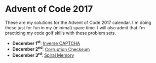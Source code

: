# Advent of Code 2017
These are my solutions for the Advent of Code 2017 calendar. I'm doing these just for
fun in my (minimal) spare time. I will also admit that I'm practicing my code golf
skills with these problem sets.

* __December 1<sup>st</sup>__: [Inverse CAPTCHA](December01/)
* __December 2<sup>nd</sup>__: [Corruption Checksum](December02/)
* __December 3<sup>rd</sup>__: [Spiral Memory](December03/)